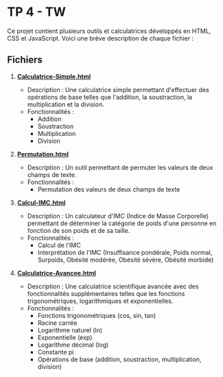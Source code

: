 # TP 4 - TW

Ce projet contient plusieurs outils et calculatrices développés en HTML, CSS et JavaScript. Voici une brève description de chaque fichier :

## Fichiers


1. **[Calculatrice-Simple.html](Calculatrice-Simple.html)**
   - Description : Une calculatrice simple permettant d'effectuer des opérations de base telles que l'addition, la soustraction, la multiplication et la division.
   - Fonctionnalités :
     - Addition
     - Soustraction
     - Multiplication
     - Division

2. **[Permutation.html](Permutation.html)**
   - Description : Un outil permettant de permuter les valeurs de deux champs de texte.
   - Fonctionnalités :
     - Permutation des valeurs de deux champs de texte

3. **[Calcul-IMC.html](Calcul-IMC.html)**
   - Description : Un calculateur d'IMC (Indice de Masse Corporelle) permettant de déterminer la catégorie de poids d'une personne en fonction de son poids et de sa taille.
   - Fonctionnalités :
     - Calcul de l'IMC
     - Interprétation de l'IMC (Insuffisance pondérale, Poids normal, Surpoids, Obésité modérée, Obésité sévère, Obésité morbide)

4. **[Calculatrice-Avancee.html](Calculatrice-Avancee.html)**
   - Description : Une calculatrice scientifique avancée avec des fonctionnalités supplémentaires telles que les fonctions trigonométriques, logarithmiques et exponentielles.
   - Fonctionnalités :
     - Fonctions trigonométriques (cos, sin, tan)
     - Racine carrée
     - Logarithme naturel (ln)
     - Exponentielle (exp)
     - Logarithme décimal (log)
     - Constante pi
     - Opérations de base (addition, soustraction, multiplication, division)